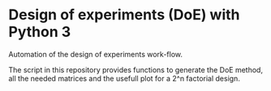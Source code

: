 # Design of experiments (DoE) with Python 3
Automation of the design of experiments work-flow.

The script in this repository provides functions to generate the DoE method, all the needed matrices and the usefull plot for a 2^n factorial design.